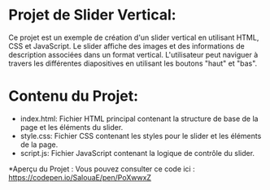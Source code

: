 # Projet de Slider Vertical:
Ce projet est un exemple de création d'un slider vertical en utilisant HTML, CSS et JavaScript. 
Le slider affiche des images et des informations de description associées dans un format vertical.
L'utilisateur peut naviguer à travers les différentes diapositives en utilisant les boutons "haut" et "bas".

# Contenu du Projet: 
* index.html: Fichier HTML principal contenant la structure de base de la page et les éléments du slider.
* style.css: Fichier CSS contenant les styles pour le slider et les éléments de la page.
* script.js: Fichier JavaScript contenant la logique de contrôle du slider.

*Aperçu du Projet :
Vous pouvez consulter ce code ici : https://codepen.io/SalouaE/pen/PoXwwxZ
